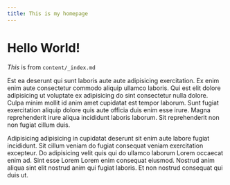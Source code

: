 ```yaml
---
title: This is my homepage
---
```


# Hello World! 

*This* is from `content/_index.md`


Est ea deserunt qui sunt laboris aute aute adipisicing exercitation. Ex enim enim aute consectetur commodo aliquip ullamco laboris. Qui est elit dolore adipisicing ut voluptate ex adipisicing do sint consectetur nulla dolore. Culpa minim mollit id anim amet cupidatat est tempor laborum. Sunt fugiat exercitation aliquip dolore quis aute officia duis enim esse irure. Magna reprehenderit irure aliqua incididunt laboris laborum. Sit reprehenderit non non fugiat cillum duis.

Adipisicing adipisicing in cupidatat deserunt sit enim aute labore fugiat incididunt. Sit cillum veniam do fugiat consequat veniam exercitation excepteur. Do adipisicing velit quis qui do ullamco laborum Lorem occaecat enim ad. Sint esse Lorem Lorem enim consequat eiusmod. Nostrud anim aliqua sint elit nostrud anim qui fugiat laboris. Et non nostrud consequat qui duis ut.